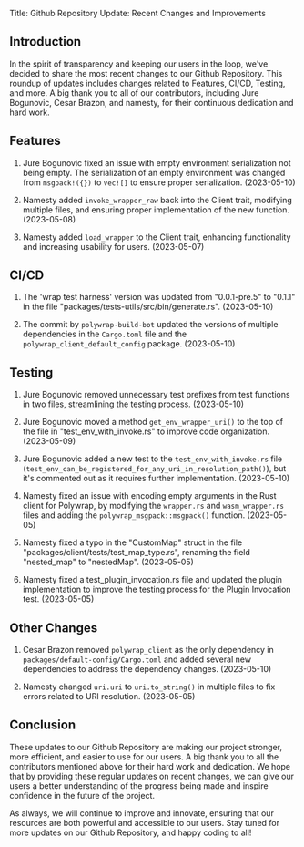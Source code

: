 Title: Github Repository Update: Recent Changes and Improvements

Introduction
------------
In the spirit of transparency and keeping our users in the loop, we've decided to share the most recent changes to our Github Repository. This roundup of updates includes changes related to Features, CI/CD, Testing, and more. A big thank you to all of our contributors, including Jure Bogunovic, Cesar Brazon, and namesty, for their continuous dedication and hard work.

Features
--------
1. Jure Bogunovic fixed an issue with empty environment serialization not being empty. The serialization of an empty environment was changed from `msgpack!({})` to `vec![]` to ensure proper serialization. (2023-05-10)

2. Namesty added `invoke_wrapper_raw` back into the Client trait, modifying multiple files, and ensuring proper implementation of the new function. (2023-05-08)

3. Namesty added `load_wrapper` to the Client trait, enhancing functionality and increasing usability for users. (2023-05-07)

CI/CD
-----
1. The 'wrap test harness' version was updated from "0.0.1-pre.5" to "0.1.1" in the file "packages/tests-utils/src/bin/generate.rs". (2023-05-10)

2. The commit by `polywrap-build-bot` updated the versions of multiple dependencies in the `Cargo.toml` file and the `polywrap_client_default_config` package. (2023-05-10)

Testing
-------
1. Jure Bogunovic removed unnecessary test prefixes from test functions in two files, streamlining the testing process. (2023-05-10)

2. Jure Bogunovic moved a method `get_env_wrapper_uri()` to the top of the file in "test_env_with_invoke.rs" to improve code organization. (2023-05-09)

3. Jure Bogunovic added a new test to the `test_env_with_invoke.rs` file (`test_env_can_be_registered_for_any_uri_in_resolution_path()`), but it's commented out as it requires further implementation. (2023-05-10)

4. Namesty fixed an issue with encoding empty arguments in the Rust client for Polywrap, by modifying the `wrapper.rs` and `wasm_wrapper.rs` files and adding the `polywrap_msgpack::msgpack()` function. (2023-05-05)

5. Namesty fixed a typo in the "CustomMap" struct in the file "packages/client/tests/test_map_type.rs", renaming the field "nested_map" to "nestedMap". (2023-05-05)

6. Namesty fixed a test_plugin_invocation.rs file and updated the plugin implementation to improve the testing process for the Plugin Invocation test. (2023-05-05)

Other Changes
--------------
1. Cesar Brazon removed `polywrap_client` as the only dependency in `packages/default-config/Cargo.toml` and added several new dependencies to address the dependency changes. (2023-05-10)

2. Namesty changed `uri.uri` to `uri.to_string()` in multiple files to fix errors related to URI resolution. (2023-05-05)

Conclusion
----------
These updates to our Github Repository are making our project stronger, more efficient, and easier to use for our users. A big thank you to all the contributors mentioned above for their hard work and dedication. We hope that by providing these regular updates on recent changes, we can give our users a better understanding of the progress being made and inspire confidence in the future of the project.

As always, we will continue to improve and innovate, ensuring that our resources are both powerful and accessible to our users. Stay tuned for more updates on our Github Repository, and happy coding to all!